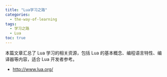 ```yaml
---
title: "Lua学习之路"
categories:
  - the-way-of-learning
tags:
  - 学习之路
  - Lua
toc: true
---
```


本篇文章汇总了 Lua 学习的相关资源，包括 Lua 的基本概念、编程语言特性、编译器等内容，适合 Lua 开发者参考。

* <http://www.lua.org/>
